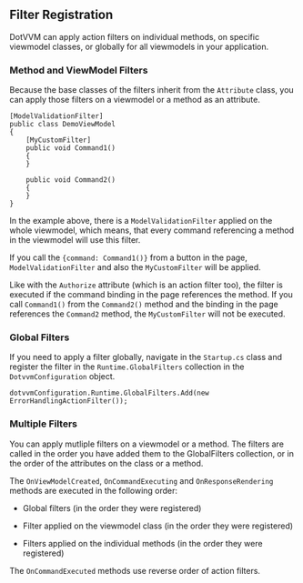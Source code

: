 ## Filter Registration

DotVVM can apply action filters on individual methods, on specific viewmodel classes, or globally for all viewmodels in your application. 

### Method and ViewModel Filters
Because the base classes of the filters inherit from the `Attribute` class, you can apply those filters on a viewmodel or a method as an attribute.

```CSHARP
[ModelValidationFilter]
public class DemoViewModel 
{
	[MyCustomFilter]
	public void Command1() 
	{
	}

	public void Command2() 
	{
	}
}
```

In the example above, there is a `ModelValidationFilter` applied on the whole viewmodel, which means, that every command referencing a method in the viewmodel will use
this filter.

If you call the `{command: Command1()}` from a button in the page, `ModelValidationFilter` and also the `MyCustomFilter` will be applied. 

Like with the `Authorize` attribute (which is an action filter too), the filter is executed if the command binding in the page references the method. If you 
call `Command1()` from the `Command2()` method and the binding in the page references the `Command2` method, the `MyCustomFilter` will not be executed.


### Global Filters

If you need to apply a filter globally, navigate in the `Startup.cs` class and register the filter in the `Runtime.GlobalFilters` collection in the `DotvvmConfiguration` object.

```CSHARP
dotvvmConfiguration.Runtime.GlobalFilters.Add(new ErrorHandlingActionFilter());
```



### Multiple Filters

You can apply mutliple filters on a viewmodel or a method. The filters are called in the order you have added them to the GlobalFilters collection, or in the order of the attributes
on the class or a method.

The `OnViewModelCreated`, `OnCommandExecuting` and `OnResponseRendering` methods are executed in the following order:

+ Global filters (in the order they were registered)

+ Filter applied on the viewmodel class (in the order they were registered)

+ Filters applied on the individual methods (in the order they were registered)
 
The `OnCommandExecuted` methods use reverse order of action filters.